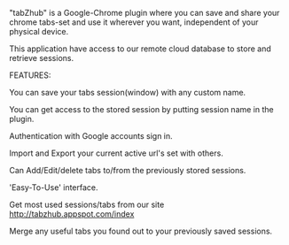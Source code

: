                 
                                   
   "tabZhub" is a Google-Chrome plugin where you can save and share your chrome tabs-set and use it wherever 
you want, independent of your physical device.

This application have access to our remote cloud database to store and retrieve sessions.


FEATURES:

   You can save your tabs session(window) with any custom name.
	 
   You can get access to the stored session by putting session name in the plugin.
	 
   Authentication with Google accounts sign in.
	 
   Import and Export your current active url's set with others.
	 
   Can Add/Edit/delete tabs to/from the previously stored sessions.
	 
   'Easy-To-Use' interface.
	 
   Get most used sessions/tabs from our site http://tabzhub.appspot.com/index
	 
   Merge any useful tabs you found out to your previously saved sessions.


